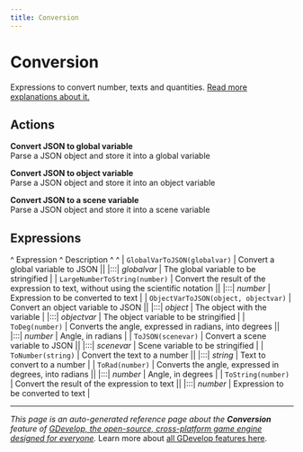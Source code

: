 ```yaml
---
title: Conversion
---
```

# Conversion

Expressions to convert number, texts and quantities. [Read more explanations about it.](https://wiki.gdevelop.io/gdevelop5/all-features/common-conversions)

## Actions

**Convert JSON to global variable**  
Parse a JSON object and store it into a global variable

**Convert JSON to object variable**  
Parse a JSON object and store it into an object variable

**Convert JSON to a scene variable**  
Parse a JSON object and store it into a scene variable

## Expressions

^ Expression ^ Description ^  ^
| `GlobalVarToJSON(globalvar)` | Convert a global variable to JSON ||
|:::| _globalvar_ | The global variable to be stringified |
| `LargeNumberToString(number)` | Convert the result of the expression to text, without using the scientific notation ||
|:::| _number_ | Expression to be converted to text |
| `ObjectVarToJSON(object, objectvar)` | Convert an object variable to JSON ||
|:::| _object_ | The object with the variable |
|:::| _objectvar_ | The object variable to be stringified |
| `ToDeg(number)` | Converts the angle, expressed in radians, into degrees ||
|:::| _number_ | Angle, in radians |
| `ToJSON(scenevar)` | Convert a scene variable to JSON ||
|:::| _scenevar_ | Scene variable to be stringified |
| `ToNumber(string)` | Convert the text to a number ||
|:::| _string_ | Text to convert to a number |
| `ToRad(number)` | Converts the angle, expressed in degrees, into radians ||
|:::| _number_ | Angle, in degrees |
| `ToString(number)` | Convert the result of the expression to text ||
|:::| _number_ | Expression to be converted to text |

---
*This page is an auto-generated reference page about the **Conversion** feature of [GDevelop, the open-source, cross-platform game engine designed for everyone](https://gdevelop.io/).* Learn more about [all GDevelop features here](/gdevelop5/all-features).